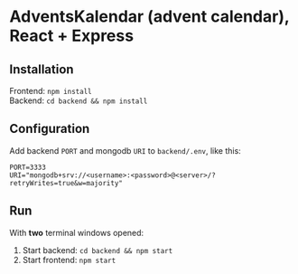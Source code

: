 # AdventsKalendar (advent calendar), React + Express


## Installation

Frontend: `npm install`  
Backend: `cd backend && npm install`

## Configuration
Add backend `PORT` and mongodb `URI` to `backend/.env`, like this:
```
PORT=3333
URI="mongodb+srv://<username>:<password>@<server>/?retryWrites=true&w=majority"
```

## Run
With **two** terminal windows opened:
1) Start backend: `cd backend && npm start`
2) Start frontend: `npm start`

